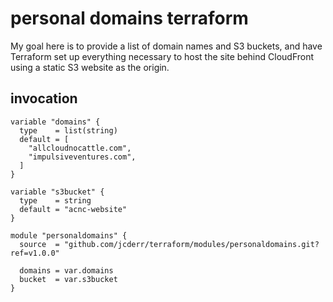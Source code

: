 # personal domains terraform

My goal here is to provide a list of domain names and S3 buckets, and have
Terraform set up everything necessary to host the site behind CloudFront using
a static S3 website as the origin.


## invocation

```
variable "domains" {
  type    = list(string)
  default = [
    "allcloudnocattle.com",
    "impulsiveventures.com",
  ]
}

variable "s3bucket" {
  type    = string
  default = "acnc-website"
}

module "personaldomains" {
  source  = "github.com/jcderr/terraform/modules/personaldomains.git?ref=v1.0.0"

  domains = var.domains
  bucket  = var.s3bucket
}
```
